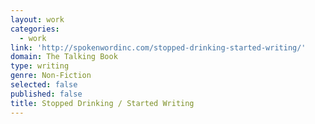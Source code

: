 ```yaml
---
layout: work
categories:
  - work
link: 'http://spokenwordinc.com/stopped-drinking-started-writing/'
domain: The Talking Book
type: writing
genre: Non-Fiction
selected: false
published: false
title: Stopped Drinking / Started Writing
---
```


